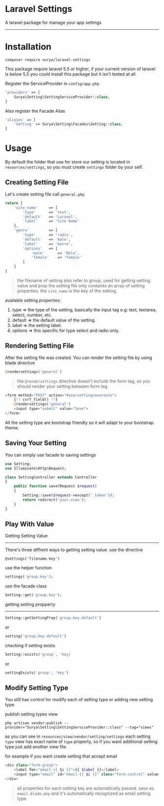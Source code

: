 # Laravel Settings
A laravel package for manage your app settings
<hr>

# Installation
```
composer require surya/laravel-settings
```
This package require laravel 5.5 or higher, if your current version of laravel is below 5.5 you could install this package but it isn't tested at all.

Register the ServiceProvider in `config/app.php`
```php
'providers' => [
    Surya\Setting\SettingServiceProvider::class,
]
```

Also register the Facade Alias
```php
'aliases' => [
    'Setting' => Surya\Setting\Facades\Setting::class,
]
```

# Usage
By default the folder that use for store our setting is located in `resources/settings`, so you must create `settings` folder by your self.

## Creating Setting File
Let's create setting file call `general.php`
```php
return [
    'site_name'     => [
        'type'      => 'text',
        'default'   => 'Laravel',
        'label'     => 'Site Name'
    ],
    'genre'         => [
        'type'      => 'radio',
        'default'   => 'male',
        'label'     => 'Genre',
        'options'   => [
            'male'      => 'Male',
            'female'    => 'Female'
        ]
    ]
]
```
> the filename of setting also refer to group, used for getting setting value and prop
the setting file only containts an array of setting properties. the `site_name` is the key of the setting.

available setting properties:
1. type => the type of the setting, basically the input tag e.g: text, textarea, select, number, etc.
2. default => the default value of the setting.
3. label => the setting label.
4. options => this specific for type select and radio only.

## Rendering Setting File
After the setting file was created. You can render the setting file by using blade directive
```php
@rendersettings('general')
```
> the `@rendersettings` directive doesn't include the form tag, so you should render your setting between form tag
```php
<form method="POST" action="#yoursettingsaveroute">
    {!! csrf_field() !!}
    @rendersettings('general')
    <input type="submit" value="Save">
</form>
```
All the setting type are bootstrap friendly so it will adapt to your bootstrap theme.

## Saving Your Setting
You can simply use facade to saving settings
```php
use Setting;
use Illuminate\Http\Request;

class SettingController extends Controller
{
    public function save(Request $request)
    {
        Setting::save($request->except('_token'));
        return redirect('your.view');
    }
}
```

## Play With Value

Getting Setting Value
<hr>

There's three diffrent ways to getting setting value.
use the directive
```
@settings('filename.key')
```

use the helper function
```php
settings('group.key');
```

use the facade class
```php
Setting::get('group.key');
```

getting setting propperty
<hr>

```php
Setting::getSettingProp('group.key.default')
```
or
```php
setting('group.key.default')
```

checking if setting exists

```php
Setting::exists('group', 'key)
```
or
```php
settingExists('group', 'key')
```

## Modify Setting Type
You still has control for modify each of setting type or adding new setting type.

publish setting types view
```
php artisan vendor:publish --provider="Surya\Setting\SettingServiceProvider::class" --tag="views"
```
as you can see in `resources/view/vendor/setting/settings` each setting `type` view has exact name of `type` property, so if you want additional setting type just add another view file.

for example if you want create setting that accept email
```php
<div class="form-group">
    <label for="email-{{ $i }}">{{ $label }}</label>
    <input type="email" id="email-{{ $i }}" class="form-control" value="{{ $value }}" name="value[]">
</div>
```
> all properties for each setting key are automatically passed.
save as `email.blade.php` and it's automatically recognized as email setting type.
